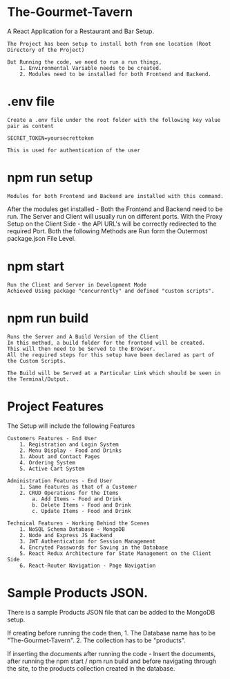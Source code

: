# The-Gourmet-Tavern

A React Application for a Restaurant and Bar Setup.

    The Project has been setup to install both from one location (Root Directory of the Project)

    But Running the code, we need to run a run things, 
        1. Environmental Variable needs to be created. 
        2. Modules need to be installed for both Frontend and Backend.

#  .env file
    Create a .env file under the root folder with the following key value pair as content
    
    SECRET_TOKEN=yoursecrettoken

    This is used for authentication of the user

#   npm run setup

    Modules for both Frontend and Backend are installed with this command.
    

After the modules get installed - Both the Frontend and Backend need to be run.
The Server and Client will usually run on different ports. 
With the Proxy Setup on the Client Side - the API URL's will be correctly redirected to the required Port.
Both the following Methods are Run form the Outermost package.json File Level.
    
#   npm start
    Run the Client and Server in Development Mode
    Achieved Using package "concurrently" and defined "custom scripts".
    
#   npm run build
    Runs the Server and A Build Version of the Client
    In this method, a build folder for the frontend will be created.
    This will then need to be Served to the Browser. 
    All the required steps for this setup have been declared as part of the Custom Scripts.
    
    The Build will be Served at a Particular Link which should be seen in the Terminal/Output. 

#   Project Features
The Setup will include the following Features

    Customers Features - End User
        1. Registration and Login System
        2. Menu Display - Food and Drinks
        3. About and Contact Pages
        4. Ordering System
        5. Active Cart System

    Administration Features - End User
        1. Same Features as that of a Customer 
        2. CRUD Operations for the Items
            a. Add Items - Food and Drink
            b. Delete Items - Food and Drink
            c. Update Items - Food and Drink

    Technical Features - Working Behind the Scenes
        1. NoSQL Schema Database - MongoDB
        2. Node and Express JS Backend
        3. JWT Authentication for Session Management
        4. Encryted Passwords for Saving in the Database
        5. React Redux Architecture for State Management on the Client Side
        6. React-Router Navigation - Page Navigation 

# Sample Products JSON.
There is a sample Products JSON file that can be added to the MongoDB setup. 

If creating before running the code then, 
    1. The Database name has to be "The-Gourmet-Tavern". 
    2. The collection has to be "products".

If inserting the documents after running the code - 
    Insert the documents, after running the npm start / npm run build and before navigating through the site, to the products collection created in the database.
